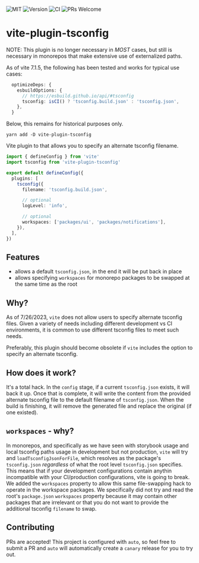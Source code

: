 ![MIT](https://img.shields.io/github/license/alienfast/vite-plugin-tsconfig?style=for-the-badge)
![Version](https://img.shields.io/github/package-json/v/alienfast/vite-plugin-tsconfig?style=for-the-badge)
![CI](https://img.shields.io/github/actions/workflow/status/alienfast/vite-plugin-tsconfig/release.yml?style=for-the-badge)
![PRs Welcome](https://img.shields.io/badge/PRs-Welcome-brightgreen.svg?style=for-the-badge)

# vite-plugin-tsconfig

NOTE: This plugin is no longer necessary in _MOST_ cases, but still is necessary in monorepos that make extensive use of externalized paths.

As of vite 7.1.5, the following has been tested and works for typical use cases:

```ts
  optimizeDeps: {
    esbuildOptions: {
      // https://esbuild.github.io/api/#tsconfig
      tsconfig: isCI() ? 'tsconfig.build.json' : 'tsconfig.json',
    },
  }
```

Below, this remains for historical purposes only.

`yarn add -D vite-plugin-tsconfig`

Vite plugin to that allows you to specify an alternate tsconfig filename.

```ts
import { defineConfig } from 'vite'
import tsconfig from 'vite-plugin-tsconfig'

export default defineConfig({
  plugins: [
    tsconfig({
      filename: 'tsconfig.build.json',

      // optional
      logLevel: 'info',

      // optional
      workspaces: ['packages/ui', 'packages/notifications'],
    }),
  ],
})
```

## Features

- allows a default `tsconfig.json`, in the end it will be put back in place
- allows specifying `workspaces` for monorepo packages to be swapped at the same time as the root

## Why?

As of 7/26/2023, `vite` does not allow users to specify alternate tsconfig files. Given a variety of needs including different development
vs CI environments, it is common to use different tsconfig files to meet such needs.

Preferably, this plugin should become obsolete if `vite` includes the option to specify an alternate tsconfig.

## How does it work?

It's a total hack. In the `config` stage, if a current `tsconfig.json` exists, it will back it up. Once that is complete, it will write the content from the provided
alternate tsconfig file to the default filename of `tsconfig.json`. When the build is finishing, it will remove the generated file and replace the original (if one existed).

## `workspaces` - why?

In monorepos, and specifically as we have seen with storybook usage and local tsconfig paths usage in development but not production, `vite` will try and `loadTsconfigJsonForFile`,
which resolves as the package's `tsconfig.json` _regardless_ of what the root level `tsconfig.json` specifies. This means that if your development configurations contain
anythin incompatible with your CI/production configurations, vite is going to break. We added the `workspaces` property to allow this same file-swapping hack to operate
in the workspace packages. We specifically did not try and read the root's `package.json` `workspaces` property because it may contain other packages that are irrelevant
or that you do not want to provide the additional tsconfig `filename` to swap.

## Contributing

PRs are accepted! This project is configured with `auto`, so feel free to submit a PR and `auto` will automatically create a `canary` release for you to try out.

